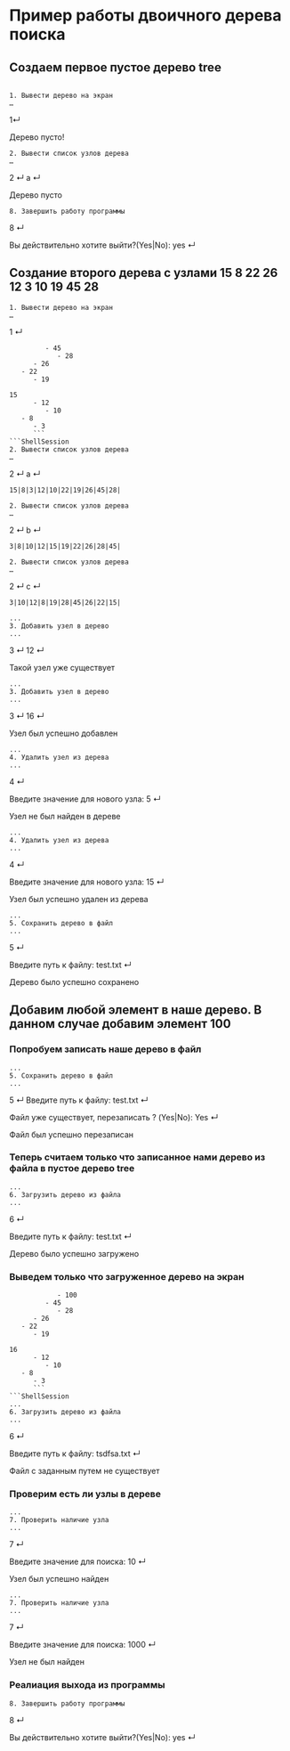 # Пример работы двоичного дерева поиска
## Создаем первое пустое дерево tree
```ShellSession

1. Вывести дерево на экран
…
```
1↵

Дерево пусто!
```ShellSession
2. Вывести список узлов дерева
…
```
2 ↵ a ↵

Дерево пусто
```ShellSession
8. Завершить работу программы
```
8 ↵

Вы действительно хотите выйти?(Yes|No): yes ↵

## Создание второго дерева с узлами 15 8 22 26 12 3 10 19 45 28
```ShellSession
1. Вывести дерево на экран
…
```
1 ↵
```ShellSession
         - 45
            - 28
      - 26
   - 22
      - 19

15
      - 12
         - 10
   - 8
      - 3
      ```
```ShellSession
2. Вывести список узлов дерева
…
```
2 ↵ a ↵
```ShellSession
15|8|3|12|10|22|19|26|45|28|
```
```ShellSession
2. Вывести список узлов дерева
…
```
2 ↵ b ↵
```ShellSession
3|8|10|12|15|19|22|26|28|45|
```
```ShellSession
2. Вывести список узлов дерева
…
```
2 ↵ c ↵
```ShellSession
3|10|12|8|19|28|45|26|22|15|
```
```ShellSession
...
3. Добавить узел в дерево
...
```
3 ↵ 12 ↵

Такой узел уже существует
```ShellSession
...
3. Добавить узел в дерево
...
```
3 ↵ 16 ↵

Узел был успешно добавлен
```ShellSession
...
4. Удалить узел из дерева
...
```
4 ↵

Введите значение для нового узла: 5 ↵

Узел не был найден в дереве
```ShellSession
...
4. Удалить узел из дерева
...
```
4 ↵

Введите значение для нового узла: 15 ↵

Узел был успешно удален из дерева
```ShellSession
...
5. Сохранить дерево в файл
...
```
5 ↵

Введите путь к файлу: test.txt ↵

Дерево было успешно сохранено

## Добавим любой элемент в наше дерево. В данном случае добавим элемент 100
### Попробуем записать наше дерево в файл
```ShellSession
...
5. Сохранить дерево в файл
...
```
5 ↵
Введите путь к файлу: test.txt ↵

Файл уже существует, перезаписать ? (Yes|No): Yes ↵

Файл был успешно перезаписан

### Теперь считаем только что записанное нами дерево из файла в пустое дерево tree
```ShellSession
...
6. Загрузить дерево из файла
...
```
6 ↵

Введите путь к файлу: test.txt ↵

Дерево было успешно загружено
### Выведем только что загруженное дерево на экран
```ShellSession
            - 100
         - 45
            - 28
      - 26
   - 22
      - 19

16
      - 12
         - 10
   - 8
      - 3
      ```
```ShellSession
...
6. Загрузить дерево из файла
...
```
6 ↵

Введите путь к файлу: tsdfsa.txt ↵

Файл с заданным путем не существует

### Проверим есть ли узлы в дереве
```ShellSession
...
7. Проверить наличие узла
...
```
7 ↵

Введите значение для поиска: 10 ↵

Узел был успешно найден

```ShellSession
...
7. Проверить наличие узла
...
```
7 ↵

Введите значение для поиска: 1000 ↵

Узел не был найден

### Реалиация выхода из программы
```ShellSession
8. Завершить работу программы
```
8 ↵

Вы действительно хотите выйти?(Yes|No): yes ↵